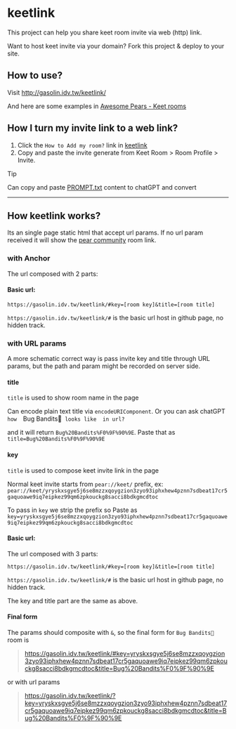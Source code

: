 # keetlink

This project can help you share keet room invite via web (http) link.

Want to host keet invite via your domain? Fork this project & deploy to your site.

## How to use?

Visit http://gasolin.idv.tw/keetlink/

And here are some examples in [Awesome Pears - Keet rooms](https://github.com/gasolin/awesome-pears/blob/main/keet_rooms.md)

## How I turn my invite link to a web link?

1. Click the `How to Add my room?` link in [keetlink](https://gasolin.idv.tw/keetlink/)
2. Copy and paste the invite generate from Keet Room > Room Profile > Invite.

> [!TIP]
> Can copy and paste [PROMPT.txt](https://raw.githubusercontent.com/gasolin/keetlink/main/PROMPT.txt) content to chatGPT and convert

----

## How keetlink works?

Its an single page static html that accept url params. If no url param received it will show the [pear community](https://gasolin.idv.tw/keetlink) room link.

### with Anchor

The url composed with 2 parts:

#### Basic url:

`https://gasolin.idv.tw/keetlink/#key=[room key]&title=[room title]`

`https://gasolin.idv.tw/keetlink/#` is the basic url host in github page, no hidden track.


### with URL params

A more schematic correct way is pass invite key and title through URL params, but the path and param might be recorded on server side.


#### title

`title` is used to show room name in the page

Can encode plain text title via `encodeURIComponent`. Or you can ask chatGPT `how  `Bug Bandits🐞` looks like  in url?`

and it will return `Bug%20Bandits%F0%9F%90%9E`. Paste that as `title=Bug%20Bandits%F0%9F%90%9E`

#### key

`title` is used to compose keet invite link in the page

Normal keet invite starts from `pear://keet/` prefix, ex: `pear://keet/yryskxsgye5j6se8mzzxqoygzion3zyo93iphxhew4pznn7sdbeat17cr5gaquoawe9iq7eipkez99qm6zpkouckg8sacci8bdkgmcdtoc`

To pass in `key` we strip the prefix so Paste as `key=yryskxsgye5j6se8mzzxqoygzion3zyo93iphxhew4pznn7sdbeat17cr5gaquoawe9iq7eipkez99qm6zpkouckg8sacci8bdkgmcdtoc`

#### Basic url:

The url composed with 3 parts:

`https://gasolin.idv.tw/keetlink/#key=[room key]&title=[room title]`

`https://gasolin.idv.tw/keetlink/#` is the basic url host in github page, no hidden track.

The key and title part are the same as above.

#### Final form

The params should composite with `&`, so the final form for `Bug Bandits🐞` room is 
> https://gasolin.idv.tw/keetlink/#key=yryskxsgye5j6se8mzzxqoygzion3zyo93iphxhew4pznn7sdbeat17cr5gaquoawe9iq7eipkez99qm6zpkouckg8sacci8bdkgmcdtoc&title=Bug%20Bandits%F0%9F%90%9E

or with url params

> https://gasolin.idv.tw/keetlink/?key=yryskxsgye5j6se8mzzxqoygzion3zyo93iphxhew4pznn7sdbeat17cr5gaquoawe9iq7eipkez99qm6zpkouckg8sacci8bdkgmcdtoc&title=Bug%20Bandits%F0%9F%90%9E
